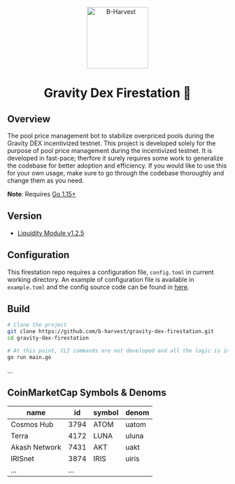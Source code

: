 <p align="center">
  <a href="https://github.com/b-harvest/gravity-dex-firestation" target="_blank"><img width="140" src="https://user-images.githubusercontent.com/20435620/117280451-92261580-ae9d-11eb-8907-f72a00320b22.jpeg" alt="B-Harvest"></a>
</p>

<h1 align="center">
    Gravity Dex Firestation 🚒
</h1>

## Overview

The pool price management bot to stabilize overpriced pools during the Gravity DEX incentivized testnet.
This project is developed solely for the purpose of pool price management during the incentivized testnet. 
It is developed in fast-pace; therfore it surely requires some work to generalize the codebase for better adoption and efficiency.
If you would like to use this for your own usage, make sure to go through the codebase thoroughly and change them as you need.

**Note**: Requires [Go 1.15+](https://golang.org/dl/)

## Version

- [Liquidity Module v1.2.5](https://github.com/tendermint/liquidity/tree/v1.2.5) 

## Configuration

This firestation repo requires a configuration file, `config.toml` in current working directory. An example of configuration file is available in `example.toml` and the config source code can be found in [here](./config.config.go).

## Build

```bash
# Clone the project 
git clone https://github.com/b-harvest/gravity-dex-firestation.git
cd gravity-dex-firestation

# At this point, CLI commands are not developed and all the logic is inside main function.
go run main.go
```

... 

## CoinMarketCap Symbols & Denoms

| name | id | symbol | denom |
|---|---|---|---|
| Cosmos Hub    | 3794 | ATOM | uatom |
| Terra         | 4172 | LUNA | uluna |
| Akash Network | 7431 | AKT  | uakt  |
| IRISnet       | 3874 | IRIS | uiris |
| ... | ... |
